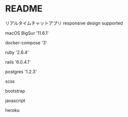 # README

リアルタイムチャットアプリ
responsive design supported

macOS BigSur '11.6.1'
  
docker-compose '3'

ruby '2.6.4'
  
rails '6.0.4.1'
  
postgres '1.2.3'
  
scss 
  
bootstrap
  
javascript
  
heroku
  
